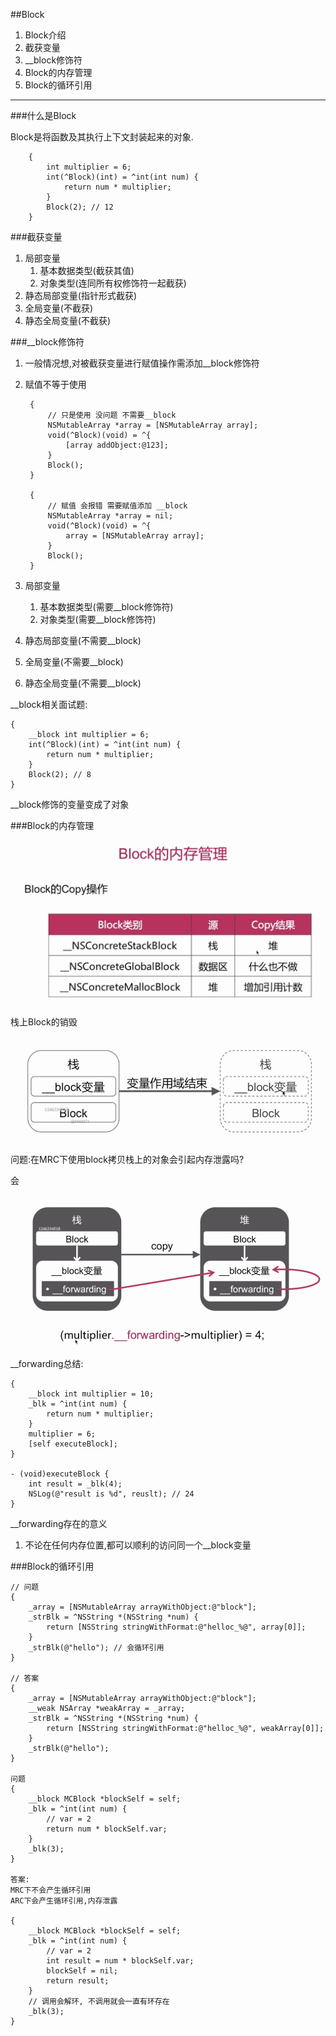 ##Block

1. Block介绍
2. 截获变量
3. __block修饰符
4. Block的内存管理
5. Block的循环引用

****

###什么是Block

Block是将函数及其执行上下文封装起来的对象.

		{
			int multiplier = 6;
			int(^Block)(int) = ^int(int num) {
				return num * multiplier;
			}
			Block(2); // 12
		}

###截获变量

1. 局部变量
	1. 基本数据类型(截获其值)
	2. 对象类型(连同所有权修饰符一起截获)
2. 静态局部变量(指针形式截获)
3. 全局变量(不截获)
4. 静态全局变量(不截获)

###__block修饰符

1. 一般情况想,对被截获变量进行赋值操作需添加__block修饰符
2. 赋值不等于使用

		{
			// 只是使用 没问题 不需要__block
			NSMutableArray *array = [NSMutableArray array];
			void(^Block)(void) = ^{
				[array addObject:@123];
			}
			Block();
		}
		
		{
			// 赋值 会报错 需要赋值添加 __block
			NSMutableArray *array = nil;
			void(^Block)(void) = ^{
				array = [NSMutableArray array];
			}
			Block();
		}
		
1. 局部变量
	1. 基本数据类型(需要__block修饰符)
	2. 对象类型(需要__block修饰符)

2. 静态局部变量(不需要__block)
3. 全局变量(不需要__block)
4. 静态全局变量(不需要__block)

__block相关面试题:

	{
		__block int multiplier = 6;
		int(^Block)(int) = ^int(int num) {
			return num * multiplier;
		}
		Block(2); // 8
	}
	
__block修饰的变量变成了对象

###Block的内存管理

![Block的Copy操作](https://raw.githubusercontent.com/xunan623/xunan623.github.io/master/Block/Block的Copy操作.png)

栈上Block的销毁

![栈上Block的销毁](https://raw.githubusercontent.com/xunan623/xunan623.github.io/master/Block/栈上Block的销毁.png)

问题:在MRC下使用block拷贝栈上的对象会引起内存泄露吗?

会

![__block之后](https://raw.githubusercontent.com/xunan623/xunan623.github.io/master/Block/__block之后.png)

__forwarding总结:

	{
		__block int multiplier = 10;
		_blk = ^int(int num) {
			return num * multiplier;
		}
		multiplier = 6;
		[self executeBlock];
	}
	
	- (void)executeBlock {
		int result = _blk(4);
		NSLog(@"result is %d", reuslt); // 24
	}
	
__forwarding存在的意义

1. 不论在任何内存位置,都可以顺利的访问同一个__block变量


###Block的循环引用

	// 问题
	{
		_array = [NSMutableArray arrayWithObject:@"block"];
		_strBlk = ^NSString *(NSString *num) {
			return [NSString stringWithFormat:@"helloc_%@", array[0]];
		}
		_strBlk(@"hello"); // 会循环引用
	}
	
	// 答案
	{
		_array = [NSMutableArray arrayWithObject:@"block"];
		__weak NSArray *weakArray = _array;
		_strBlk = ^NSString *(NSString *num) {
			return [NSString stringWithFormat:@"helloc_%@", weakArray[0]];
		}
		_strBlk(@"hello");
	}
	
	问题
	{
		__block MCBlock *blockSelf = self;
		_blk = ^int(int num) {
			// var = 2
			return num * blockSelf.var;
		}
		_blk(3);
	}
	
	答案:
	MRC下不会产生循环引用
	ARC下会产生循环引用,内存泄露

	{
		__block MCBlock *blockSelf = self;
		_blk = ^int(int num) {
			// var = 2
			int result = num * blockSelf.var;
			blockSelf = nil;
			return result;
		}
		// 调用会解环, 不调用就会一直有环存在
		_blk(3);
	}


